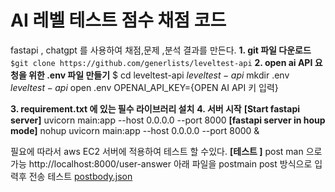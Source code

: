 # AI 레벨 테스트 점수 채점 코드
fastapi ,  chatgpt 를 사용하여 채점,문제 ,분석 결과를 만든다.
 **1. git 파일 다운로드**
  `$git clone https://github.com/generlists/leveltest-api`
 **2.  open ai API 요청을 위한 .env 파일 만들기**
    $ cd  leveltest-api
    $leveltest-api$ mkdir .env
    $leveltest-api$ open .env
OPENAI_API_KEY={OPEN AI API 키 입력}

**3. requirement.txt 에 있는 필수 라이브러리 설치**
**4. 서버 시작**
**[Start fastapi server]**
uvicorn main:app --host 0.0.0.0 --port 8000
**[fastapi server in houp mode]**
nohup uvicorn main:app --host 0.0.0.0 --port 8000 &

필요에 따라서 aws  EC2 서버에 적용하여 테스트 할 수있다.
**[테스트 ]**
post man 으로 가능
http://localhost:8000/user-answer
아래 파일을 postmain post 방식으로 입력후 전송 테스트
[postbody.json](https://github.com/user-attachments/files/18963617/postbody.json)
